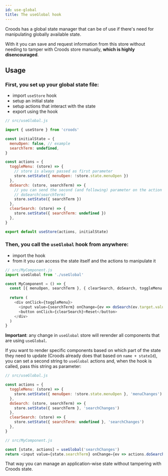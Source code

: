```yaml
---
id: use-global
title: The useGlobal hook
---
```


Croods has a global state manager that can be of use if there's need for manipulating globally available state. 

With it you can save and request information from this store without needing to tamper with Croods store manually, **which is highly disencouraged**.

## Usage

### First, you set up your global state file:

- import `useStore` hook
- setup an initial state
- setup actions that interact with the state
- export using the hook

```js
// src/useGlobal.js

import { useStore } from 'croods'

const initialState = {
  menuOpen: false, // example
  searchTerm: undefined,
}

const actions = {
  toggleMenu: (store) => { 
    // store is always passed as first parameter
    store.setState({ menuOpen: !store.state.menuOpen })
  },
  doSearch: (store, searchTerm) => { 
    // you can send the second (and following) parameter on the action function, eg:
    // doSearch(searchTerm)
    store.setState({ searchTerm })
  },
  clearSearch: (store) => {
    store.setState({ searchTerm: undefined })
  },
}

export default useStore(actions, initialState)
```

### Then, you call the `useGlobal` hook from anywhere:

- import the hook
- from it you can access the state itself and the actions to manipulate it

```js
// src/MyComponent.js
import useGlobal from './useGlobal'

const MyComponent = () => {
  const [{ menuOpen, searchTerm }, { clearSearch, doSearch, toggleMenu }] = useGlobal()
  
  return (
    <div onClick={toggleMenu}>
      <input value={searchTerm} onChange={ev => doSearch(ev.target.value)} />
      <button onClick={clearSearch}>Reset</button>
    </div>
  )
}
```

**Important**: any change in `useGlobal` store will rerender all components that are using `useGlobal`.

If you want to render specific components based on which part of the state they need to update (Croods already does that based on `name + stateId`), you can set a second string to `useGlobal` actions and, when the hook is called, pass this string as parameter:

```js
// src/useGlobal.js

const actions = {
  toggleMenu: (store) => {
    store.setState({ menuOpen: !store.state.menuOpen }, 'menuChanges')
  },
  doSearch: (store, searchTerm) => {
    store.setState({ searchTerm }, 'searchChanges')
  },
  clearSearch: (store) => {
    store.setState({ searchTerm: undefined }, 'searchChanges')
  },
}
```

```js
// src/MyComponent.js

const [state, actions] = useGlobal('searchChanges')
return <input value={state.searchTerm} onChange={ev => actions.doSearch(ev.target.value)} />
```

That way you can manage an application-wise state without tampering with Croods state.